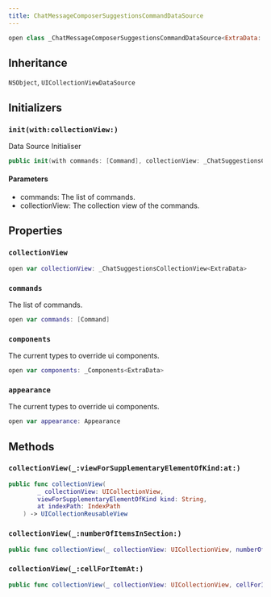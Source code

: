 ```yaml
---
title: ChatMessageComposerSuggestionsCommandDataSource
---
```


``` swift
open class _ChatMessageComposerSuggestionsCommandDataSource<ExtraData: ExtraDataTypes>: NSObject, UICollectionViewDataSource 
```

## Inheritance

`NSObject`, `UICollectionViewDataSource`

## Initializers

### `init(with:collectionView:)`

Data Source Initialiser

``` swift
public init(with commands: [Command], collectionView: _ChatSuggestionsCollectionView<ExtraData>) 
```

#### Parameters

  - commands: The list of commands.
  - collectionView: The collection view of the commands.

## Properties

### `collectionView`

``` swift
open var collectionView: _ChatSuggestionsCollectionView<ExtraData>
```

### `commands`

The list of commands.

``` swift
open var commands: [Command]
```

### `components`

The current types to override ui components.

``` swift
open var components: _Components<ExtraData> 
```

### `appearance`

The current types to override ui components.

``` swift
open var appearance: Appearance 
```

## Methods

### `collectionView(_:viewForSupplementaryElementOfKind:at:)`

``` swift
public func collectionView(
        _ collectionView: UICollectionView,
        viewForSupplementaryElementOfKind kind: String,
        at indexPath: IndexPath
    ) -> UICollectionReusableView 
```

### `collectionView(_:numberOfItemsInSection:)`

``` swift
public func collectionView(_ collectionView: UICollectionView, numberOfItemsInSection section: Int) -> Int 
```

### `collectionView(_:cellForItemAt:)`

``` swift
public func collectionView(_ collectionView: UICollectionView, cellForItemAt indexPath: IndexPath) -> UICollectionViewCell 
```
